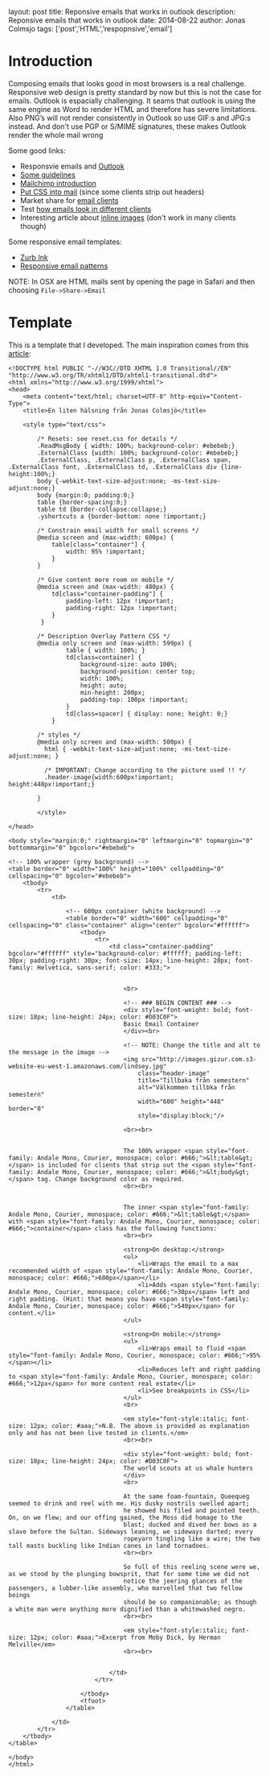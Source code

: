 layout: post
title: Reponsive emails that works in outlook
description: Reponsive emails that works in outlook
date: 2014-08-22
author: Jonas Colmsjo
tags: ['post','HTML','respopnsive','email']


Introduction
============

Composing emails that looks good in most browsers is a real challenge. Responsive web design is pretty standard by
now but this is not the case for emails. Outlook is espacially challenging. It seams that outlook is using the
same engine as Word to render HTML and therefore has severe limitations. Also PNG’s will not render consistently in Outlook
so use GIF:s and JPG:s instead. And don't use PGP or S/MIME signatures, these makes Outlook render the whole mail wrong



Some good links:

 * Responsvie emails and [Outlook](http://www.outsidethebracket.com/responsive-email-templates-outlook/)
 * [Some guidelines](http://www.outsidethebracket.com/creating-email-templates/)
 * [Mailchimp introduction](http://templates.mailchimp.com/development/responsive-email/)
 * [Put CSS into mail](http://templates.mailchimp.com/resources/inline-css/) (since some clients strip out headers)
 * Market share for [email clients](http://emailclientmarketshare.com/)
 * Test [how emails look in different clients](http://litmus.com/email-testing)
 * Interesting article about [inline images](https://www.campaignmonitor.com/blog/post/3927/embedded-images-in-html-email) (don't work in many clients though)


Some responsive email templates:

 * [Zurb Ink](http://zurb.com/ink/)
 * [Responsive email patterns](http://responsiveemailpatterns.com/)


NOTE: In OSX are HTML mails sent by opening the page in Safari and then choosing `File->Share->Email`





Template
========

This is a template that I developed. The main inspiration comes from this [article](http://www.outsidethebracket.com/responsive-email-templates-outlook/):

	<!DOCTYPE html PUBLIC "-//W3C//DTD XHTML 1.0 Transitional//EN" "http://www.w3.org/TR/xhtml1/DTD/xhtml1-transitional.dtd">
	<html xmlns="http://www.w3.org/1999/xhtml">
	<head>
	    <meta content="text/html; charset=UTF-8" http-equiv="Content-Type">
	    <title>En liten hälsning från Jonas Colmsjö</title>

	    <style type="text/css">

	        /* Resets: see reset.css for details */
	        .ReadMsgBody { width: 100%; background-color: #ebebeb;}
	        .ExternalClass {width: 100%; background-color: #ebebeb;}
	        .ExternalClass, .ExternalClass p, .ExternalClass span, .ExternalClass font, .ExternalClass td, .ExternalClass div {line-height:100%;}
	        body {-webkit-text-size-adjust:none; -ms-text-size-adjust:none;}
	        body {margin:0; padding:0;}
	        table {border-spacing:0;}
	        table td {border-collapse:collapse;}
	        .yshortcuts a {border-bottom: none !important;}

	        /* Constrain email width for small screens */
	        @media screen and (max-width: 600px) {
	            table[class="container"] {
	                width: 95% !important;
	            }
	        }

	        /* Give content more room on mobile */
	        @media screen and (max-width: 480px) {
	            td[class="container-padding"] {
	                padding-left: 12px !important;
	                padding-right: 12px !important;
	            }
	         }

	        /* Description Overlay Pattern CSS */
	        @media only screen and (max-width: 599px) {
	                table { width: 100%; }
	                td[class=container] {
	                    background-size: auto 100%;
	                    background-position: center top;
	                    width: 100%;
	                    height: auto;
	                    min-height: 200px;
	                    padding-top: 100px !important;
	                }
	                td[class=spacer] { display: none; height: 0;}
	            }

	        /* styles */
	        @media only screen and (max-width: 500px) {
	          html { -webkit-text-size-adjust:none; -ms-text-size-adjust:none; }

	          /* IMPORTANT: Change according to the picture used !! */
	          .header-image{width:600px!important; height:448px!important;}

	        }

	        </style>

	</head>

	<body style="margin:0;" rightmargin="0" leftmargin="0" topmargin="0" bottommargin="0" bgcolor="#ebebeb">

	<!-- 100% wrapper (grey background) -->
	<table border="0" width="100%" height="100%" cellpadding="0" cellspacing="0" bgcolor="#ebebeb">
		<tbody>
	        <tr>
	            <td>

	                <!-- 600px container (white background) -->
	                <table border="0" width="600" cellpadding="0" cellspacing="0" class="container" align="center" bgcolor="#ffffff">
	                    <tbody>
	                        <tr>
	                            <td class="container-padding" bgcolor="#ffffff" style="background-color: #ffffff; padding-left: 30px; padding-right: 30px; font-size: 14px; line-height: 20px; font-family: Helvetica, sans-serif; color: #333;">


	                                <br>

	                                <!-- ### BEGIN CONTENT ### -->
	                                <div style="font-weight: bold; font-size: 18px; line-height: 24px; color: #D03C0F">
	                                Basic Email Container
	                                </div><br>

	                            	<!-- NOTE: Change the title and alt to the message in the image -->
	                                <img src="http://images.gizur.com.s3-website-eu-west-1.amazonaws.com/lindsey.jpg" 
	                                    class="header-image" 
	                                    title="Tillbaka från semestern" 
	                                    alt="Välkommen tillbka från semestern" 
	                                    width="600" height="448" border="0" 
	                                    style="display:block;"/>

	                                <br><br>
	                                

	                                The 100% wrapper <span style="font-family: Andale Mono, Courier, monospace; color: #666;">&lt;table&gt;</span> is included for clients that strip out the <span style="font-family: Andale Mono, Courier, monospace; color: #666;">&lt;body&gt;</span> tag. Change background color as required.
	                                <br><br>


	                                The inner <span style="font-family: Andale Mono, Courier, monospace; color: #666;">&lt;table&gt;</span> with <span style="font-family: Andale Mono, Courier, monospace; color: #666;">container</span> class has the following functions:
	                                <br><br>

	                                <strong>On desktop:</strong>
	                                <ul>
	                                    <li>Wraps the email to a max recommended width of <span style="font-family: Andale Mono, Courier, monospace; color: #666;">600px</span></li>
	                                    <li>Adds <span style="font-family: Andale Mono, Courier, monospace; color: #666;">30px</span> left and right padding. (Hint: that means you have <span style="font-family: Andale Mono, Courier, monospace; color: #666;">540px</span> for content.</li>
	                                </ul>

	                                <strong>On mobile:</strong>
	                                <ul>
	                                    <li>Wraps email to fluid <span style="font-family: Andale Mono, Courier, monospace; color: #666;">95%</span></li>
	                                    <li>Reduces left and right padding to <span style="font-family: Andale Mono, Courier, monospace; color: #666;">12px</span> for more content real estate</li>
	                                    <li>See breakpoints in CSS</li>
	                                </ul>
	                                <br>

	                                <em style="font-style:italic; font-size: 12px; color: #aaa;">N.B. The above is provided as explanation only and has not been live tested in clients.</em>
	                                <br><br>

	                                <div style="font-weight: bold; font-size: 18px; line-height: 24px; color: #D03C0F">
	                                The world scouts at us whale hunters
	                                </div>
	                                <br>

	                                At the same foam-fountain, Queequeg seemed to drink and reel with me. His dusky nostrils swelled apart;
	                                he showed his filed and pointed teeth. On, on we flew; and our offing gained, the Moss did homage to the
	                                blast; ducked and dived her bows as a slave before the Sultan. Sideways leaning, we sideways darted; every
	                                ropeyarn tingling like a wire; the two tall masts buckling like Indian canes in land tornadoes.
	                                <br><br>

	                                So full of this reeling scene were we, as we stood by the plunging bowsprit, that for some time we did not
	                                notice the jeering glances of the passengers, a lubber-like assembly, who marvelled that two fellow beings
	                                should be so companionable; as though a white man were anything more dignified than a whitewashed negro.
	                                <br><br>

	                                <em style="font-style:italic; font-size: 12px; color: #aaa;">Excerpt from Moby Dick, by Herman Melville</em>
	                                <br><br>


	                            </td>
	                        </tr>                        

	                    </tbody>
	                    <tfoot>
	                </table>

	            </td>
	        </tr>
	    </tbody>
	</table>

	</body>
	</html>
